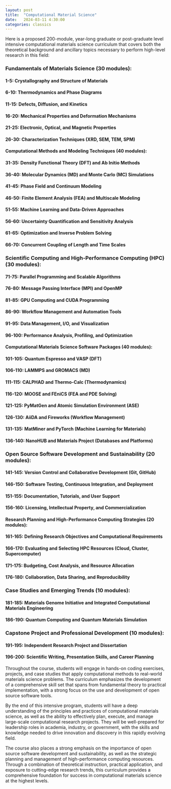 ```yaml
---
layout: post
title:  "Computational Material Science"
date:   2024-03-11 4:30:00
categories: classics
---
```


Here is a proposed 200-module, year-long graduate or post-graduate level intensive computational materials science curriculum that covers both the theoretical background and ancillary topics necessary to perform high-level research in this field:


### Fundamentals of Materials Science (30 modules):

#### 1-5: Crystallography and Structure of Materials

#### 6-10: Thermodynamics and Phase Diagrams

#### 11-15: Defects, Diffusion, and Kinetics

#### 16-20: Mechanical Properties and Deformation Mechanisms

#### 21-25: Electronic, Optical, and Magnetic Properties

#### 26-30: Characterization Techniques (XRD, SEM, TEM, SPM)

#### Computational Methods and Modeling Techniques (40 modules):

#### 31-35: Density Functional Theory (DFT) and Ab Initio Methods

#### 36-40: Molecular Dynamics (MD) and Monte Carlo (MC) Simulations

#### 41-45: Phase Field and Continuum Modeling

#### 46-50: Finite Element Analysis (FEA) and Multiscale Modeling

#### 51-55: Machine Learning and Data-Driven Approaches

#### 56-60: Uncertainty Quantification and Sensitivity Analysis

#### 61-65: Optimization and Inverse Problem Solving

#### 66-70: Concurrent Coupling of Length and Time Scales

### Scientific Computing and High-Performance Computing (HPC) (30 modules):

#### 71-75: Parallel Programming and Scalable Algorithms

#### 76-80: Message Passing Interface (MPI) and OpenMP

#### 81-85: GPU Computing and CUDA Programming

#### 86-90: Workflow Management and Automation Tools

#### 91-95: Data Management, I/O, and Visualization

#### 96-100: Performance Analysis, Profiling, and Optimization

#### Computational Materials Science Software Packages (40 modules):

#### 101-105: Quantum Espresso and VASP (DFT)

#### 106-110: LAMMPS and GROMACS (MD)

#### 111-115: CALPHAD and Thermo-Calc (Thermodynamics)

#### 116-120: MOOSE and FEniCS (FEA and PDE Solving)

#### 121-125: PyMatGen and Atomic Simulation Environment (ASE)

#### 126-130: AiiDA and Fireworks (Workflow Management)

#### 131-135: MatMiner and PyTorch (Machine Learning for Materials)

#### 136-140: NanoHUB and Materials Project (Databases and Platforms)

### Open Source Software Development and Sustainability (20 modules):

#### 141-145: Version Control and Collaborative Development (Git, GitHub)

#### 146-150: Software Testing, Continuous Integration, and Deployment

#### 151-155: Documentation, Tutorials, and User Support

#### 156-160: Licensing, Intellectual Property, and Commercialization

#### Research Planning and High-Performance Computing Strategies (20 modules):

#### 161-165: Defining Research Objectives and Computational Requirements

#### 166-170: Evaluating and Selecting HPC Resources (Cloud, Cluster, Supercomputer)

#### 171-175: Budgeting, Cost Analysis, and Resource Allocation

#### 176-180: Collaboration, Data Sharing, and Reproducibility

### Case Studies and Emerging Trends (10 modules):

#### 181-185: Materials Genome Initiative and Integrated Computational Materials Engineering

#### 186-190: Quantum Computing and Quantum Materials Simulation

### Capstone Project and Professional Development (10 modules):

#### 191-195: Independent Research Project and Dissertation

#### 196-200: Scientific Writing, Presentation Skills, and Career Planning

Throughout the course, students will engage in hands-on coding exercises, projects, and case studies that apply computational methods to real-world materials science problems. The curriculum emphasizes the development of a comprehensive skill set that spans from fundamental theory to practical implementation, with a strong focus on the use and development of open source software tools.

By the end of this intensive program, students will have a deep understanding of the principles and practices of computational materials science, as well as the ability to effectively plan, execute, and manage large-scale computational research projects. They will be well-prepared for leadership roles in academia, industry, or government, with the skills and knowledge needed to drive innovation and discovery in this rapidly evolving field.

The course also places a strong emphasis on the importance of open source software development and sustainability, as well as the strategic planning and management of high-performance computing resources. Through a combination of theoretical instruction, practical application, and exposure to cutting-edge research trends, this curriculum provides a comprehensive foundation for success in computational materials science at the highest levels.